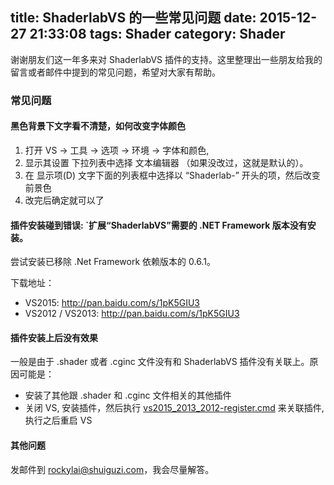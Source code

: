 title: ShaderlabVS 的一些常见问题
date: 2015-12-27 21:33:08
tags: Shader
category: Shader
---

谢谢朋友们这一年多来对 ShaderlabVS 插件的支持。这里整理出一些朋友给我的留言或者邮件中提到的常见问题，希望对大家有帮助。

### 常见问题

#### 黑色背景下文字看不清楚，如何改变字体颜色

1. 打开 VS -> 工具 -> 选项 -> 环境 -> 字体和颜色,
2. 显示其设置 下拉列表中选择 文本编辑器 （如果没改过，这就是默认的）。
3. 在 显示项(D) 文字下面的列表框中选择以 “Shaderlab-” 开头的项，然后改变前景色
4. 改完后确定就可以了

#### 插件安装碰到错误: `扩展“ShaderlabVS”需要的 .NET Framework 版本没有安装。
尝试安装已移除 .Net Framework 依赖版本的 0.6.1。  

下载地址：
- VS2015: http://pan.baidu.com/s/1pK5GIU3
- VS2012 / VS2013: http://pan.baidu.com/s/1pK5GIU3 

<!--more-->

#### 插件安装上后没有效果 

一般是由于 .shader 或者 .cginc 文件没有和 ShaderlabVS 插件没有关联上。原因可能是：

- 安装了其他跟 .shader 和 .cginc 文件相关的其他插件
- 关闭 VS, 安装插件，然后执行 [vs2015_2013_2012-register.cmd](https://github.com/wudixiaop/ShaderlabVS/tree/master/Tools) 
来关联插件, 执行之后重启 VS

#### 其他问题
发邮件到 rockylai@shuiguzi.com，我会尽量解答。